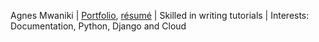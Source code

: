 Agnes Mwaniki | [Portfolio](https://bio.link/abbynduta), [résumé](https://bit.ly/48v9TMn) | Skilled in writing tutorials | Interests: Documentation, Python, Django and Cloud
